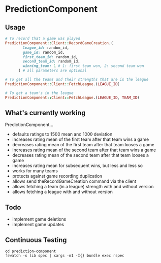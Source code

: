 # PredictionComponent

## Usage

```ruby
# To record that a game was played
PredictionComponent::Client::RecordGameCreation.(
        league_id: random_id,
        game_id: random_id,
        first_team_id: random_id,
        second_team_id: random_id,
        winning_team: 1 # 1: first team won, 2: second team won
      ) # all parameters are optional

# To get all the teams and their strengths that are in the league
PredictionComponent::Client::FetchLeague.(LEAGUE_ID)

# To get a team's in the league
PredictionComponent::Client::FetchLeague.(LEAGUE_ID, TEAM_ID)
```

## What's currently working

PredictionComponent...
* defaults ratings to 1500 mean and 1000 deviation
* increases rating mean of the first team after that team wins a game
* decreases rating mean of the first team after that team looses a game
* increases rating mean of the second team after that team wins a game
* decreases rating mean of the second team after that team looses a game
* increases rating mean for subsequent wins, but less and less so
* works for many teams
* protects against game recording duplication
* allows send theRecordGameCreation command via the client
* allows fetching a team (in a league) strength with and without version
* allows fetching a league with and without version

## Todo

* implement game deletions
* implement game updates

## Continuous Testing

```
cd prediction-component
fswatch -o lib spec | xargs -n1 -I{} bundle exec rspec
```